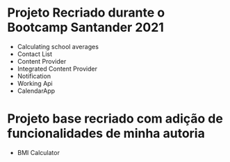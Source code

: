 # Projeto Recriado durante o Bootcamp Santander 2021
- Calculating school averages
- Contact List
- Content Provider
- Integrated Content Provider
- Notification
- Working Api
- CalendarApp

# Projeto base recriado com adição de funcionalidades de minha autoria
- BMI Calculator
